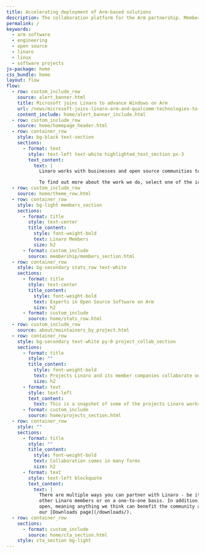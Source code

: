 ```yaml
---
title: Accelerating deployment of Arm-based solutions
description: The collaboration platform for the Arm partnership. Members can collaborate on open source software, where solutions are discussed & worked upon.
permalink: /
keywords:
  - arm software
  - engineering
  - open source
  - linaro
  - linux
  - software projects
js-package: home
css_bundle: home
layout: flow
flow:
  - row: custom_include_row
    source: alert_banner.html
    title: Microsoft joins Linaro to advance Windows on Arm
    url: /news/microsoft-joins-linaro-arm-and-qualcomm-technologies-to-advance-windows-on-arm/
    content_include: home/alert_banner_include.html
  - row: custom_include_row
    source: home/homepage_header.html
  - row: container_row
    style: bg-black text-section
    sections:
      - format: text
        style: text-left text-white highlighted_text_section px-3
        text_content:
          text: |
            Linaro works with businesses and open source communities to develop software on Arm-based technology. We create solutions that drive forward the Arm software ecosystem, enhance standardisation, promote collaboration across industries and contribute to real-world applications.

            To find out more about the work we do, select one of the icons below.
  - row: custom_include_row
    source: home/theme_row.html
  - row: container_row
    style: bg-light members_section
    sections:
      - format: title
        style: text-center
        title_content:
          style: font-weight-bold
          text: Linaro Members
          size: h2
      - format: custom_include
        source: membership/members_section.html
  - row: container_row
    style: bg-secondary stats_row text-white
    sections:
      - format: title
        style: text-center
        title_content:
          style: font-weight-bold
          text: Experts in Open Source Software on Arm
          size: h2
      - format: custom_include
        source: home/stats_row.html
  - row: custom_include_row
    source: about/maintainers_by_project.html
  - row: container_row
    style: bg-secondary text-white py-0 project_collab_section
    sections:
      - format: title
        style: ""
        title_content:
          style: font-weight-bold
          text: Projects Linaro and its member companies collaborate on
          size: h2
      - format: text
        style: text-left
        text_content:
          text: This is a snapshot of some of the projects Linaro works on
      - format: custom_include
        source: home/projects_section.html
  - row: container_row
    style: ""
    sections:
      - format: title
        style: ""
        title_content:
          style: font-weight-bold
          text: Collaboration comes in many forms
          size: h2
      - format: text
        style: text-left blockquote
        text_content:
          text: |
            There are multiple ways you can partner with Linaro - be it in collaboration with Linaro and
            other Linaro members or on a one-to-one basis. In addition, a lot of the work we do is in the
            open, meaning anything we think can benefit the community at large we will make public on
            our [Downloads page](/downloads/).
  - row: container_row
    sections:
      - format: custom_include
        source: home/cta_section.html
    style: cta_section bg-light
---
```

